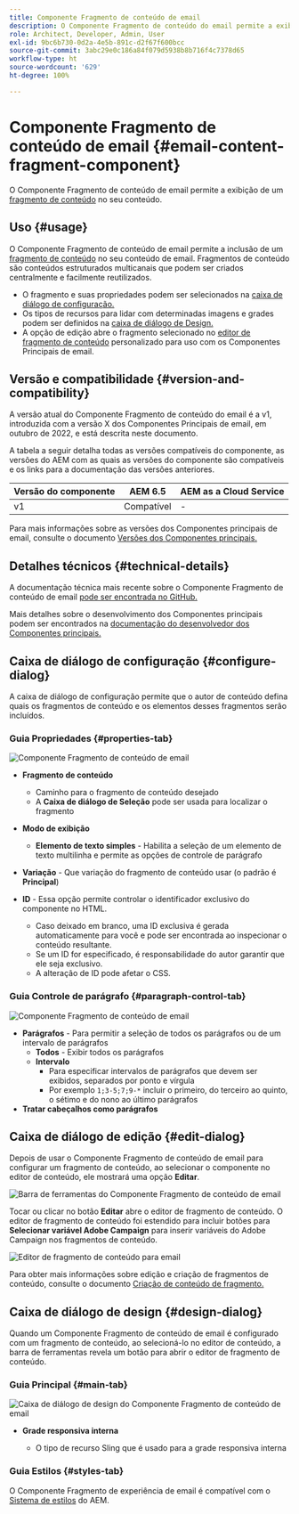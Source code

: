 ```yaml
---
title: Componente Fragmento de conteúdo de email
description: O Componente Fragmento de conteúdo do email permite a exibição de um fragmento de conteúdo no seu conteúdo.
role: Architect, Developer, Admin, User
exl-id: 9bc6b730-0d2a-4e5b-891c-d2f67f600bcc
source-git-commit: 3abc29e0c186a84f079d5938b8b716f4c7378d65
workflow-type: ht
source-wordcount: '629'
ht-degree: 100%

---
```



# Componente Fragmento de conteúdo de email {#email-content-fragment-component}

O Componente Fragmento de conteúdo de email permite a exibição de um [fragmento de conteúdo](https://experienceleague.adobe.com/docs/experience-manager-cloud-service/assets/content-fragments/content-fragments.html?lang=pt-BR) no seu conteúdo.

## Uso {#usage}

O Componente Fragmento de conteúdo de email permite a inclusão de um [fragmento de conteúdo](https://experienceleague.adobe.com/docs/experience-manager-cloud-service/assets/content-fragments/content-fragments.html?lang=pt-BR) no seu conteúdo de email. Fragmentos de conteúdo são conteúdos estruturados multicanais que podem ser criados centralmente e facilmente reutilizados.

* O fragmento e suas propriedades podem ser selecionados na [caixa de diálogo de configuração.](#configure-dialog)
* Os tipos de recursos para lidar com determinadas imagens e grades podem ser definidos na [caixa de diálogo de Design.](#design-dialog)
* A opção de edição abre o fragmento selecionado no [editor de fragmento de conteúdo](#edit-dialog) personalizado para uso com os Componentes Principais de email.

## Versão e compatibilidade {#version-and-compatibility}

A versão atual do Componente Fragmento de conteúdo do email é a v1, introduzida com a versão X dos Componentes Principais de email, em outubro de 2022, e está descrita neste documento.

A tabela a seguir detalha todas as versões compatíveis do componente, as versões do AEM com as quais as versões do componente são compatíveis e os links para a documentação das versões anteriores.

| Versão do componente | AEM 6.5 | AEM as a Cloud Service |
|---|---|---|
| v1 | Compatível  | - |

Para mais informações sobre as versões dos Componentes principais de email, consulte o documento [Versões dos Componentes principais.](/help/email/versions.md)

## Detalhes técnicos {#technical-details}

A documentação técnica mais recente sobre o Componente Fragmento de conteúdo de email [pode ser encontrada no GitHub.](https://adobe.com/go/aem_cmp_tech_email_cf_v1)

Mais detalhes sobre o desenvolvimento dos Componentes principais podem ser encontrados na [documentação do desenvolvedor dos Componentes principais.](/help/developing/overview.md)

## Caixa de diálogo de configuração {#configure-dialog}

A caixa de diálogo de configuração permite que o autor de conteúdo defina quais os fragmentos de conteúdo e os elementos desses fragmentos serão incluídos.

### Guia Propriedades {#properties-tab}

![Componente Fragmento de conteúdo de email](/help/email/assets/email-content-fragment-edit-properties.png)

* **Fragmento de conteúdo**

   * Caminho para o fragmento de conteúdo desejado
   * A **Caixa de diálogo de Seleção** pode ser usada para localizar o fragmento

* **Modo de exibição**
   * **Elemento de texto simples** - Habilita a seleção de um elemento de texto multilinha e permite as opções de controle de parágrafo
* **Variação** - Que variação do fragmento de conteúdo usar (o padrão é **Principal**)

* **ID** - Essa opção permite controlar o identificador exclusivo do componente no HTML.
   * Caso deixado em branco, uma ID exclusiva é gerada automaticamente para você e pode ser encontrada ao inspecionar o conteúdo resultante.
   * Se um ID for especificado, é responsabilidade do autor garantir que ele seja exclusivo.
   * A alteração de ID pode afetar o CSS.

### Guia Controle de parágrafo {#paragraph-control-tab}

![Componente Fragmento de conteúdo de email](/help/assets/content-fragment-edit-paragraph.png)

* **Parágrafos** - Para permitir a seleção de todos os parágrafos ou de um intervalo de parágrafos
   * **Todos** - Exibir todos os parágrafos
   * **Intervalo**
      * Para especificar intervalos de parágrafos que devem ser exibidos, separados por ponto e vírgula
      * Por exemplo `1;3-5;7;9-*` incluir o primeiro, do terceiro ao quinto, o sétimo e do nono ao último parágrafos
* **Tratar cabeçalhos como parágrafos**

## Caixa de diálogo de edição {#edit-dialog}

Depois de usar o Componente Fragmento de conteúdo de email para configurar um fragmento de conteúdo, ao selecionar o componente no editor de conteúdo, ele mostrará uma opção **Editar**.

![Barra de ferramentas do Componente Fragmento de conteúdo de email](/help/email/assets/email-content-fragment-edit-toolbar.png)

Tocar ou clicar no botão **Editar** abre o editor de fragmento de conteúdo. O editor de fragmento de conteúdo foi estendido para incluir botões para **Selecionar variável Adobe Campaign** para inserir variáveis do Adobe Campaign nos fragmentos de conteúdo.

![Editor de fragmento de conteúdo para email](/help/email/assets/email-content-fragment-editor.png)

Para obter mais informações sobre edição e criação de fragmentos de conteúdo, consulte o documento [Criação de conteúdo de fragmento.](https://experienceleague.adobe.com/docs/experience-manager-cloud-service/content/assets/content-fragments/content-fragments-variations.html?lang=pt-BR)

## Caixa de diálogo de design {#design-dialog}

Quando um Componente Fragmento de conteúdo de email é configurado com um fragmento de conteúdo, ao selecioná-lo no editor de conteúdo, a barra de ferramentas revela um botão para abrir o editor de fragmento de conteúdo.


### Guia Principal {#main-tab}

![Caixa de diálogo de design do Componente Fragmento de conteúdo de email](/help/email/assets/email-content-fragment-design.png)

* **Grade responsiva interna**

   * O tipo de recurso Sling que é usado para a grade responsiva interna

### Guia Estilos {#styles-tab}

O Componente Fragmento de experiência de email é compatível com o [Sistema de estilos](/help/get-started/authoring.md#component-styling) do AEM.
